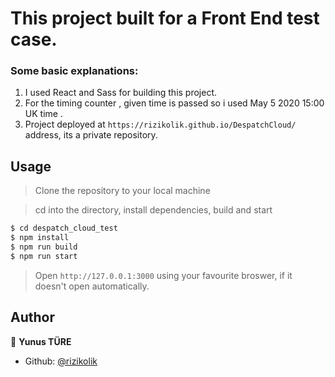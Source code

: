 # This project built for a  Front End test case.

### Some basic explanations:

1. I used React and Sass for building this project.
2. For the timing counter , given time is passed so i used May 5 2020 15:00 UK time .
3. Project deployed at `https://rizikolik.github.io/DespatchCloud/` address, its a private repository.

## Usage

> Clone the repository to your local machine

> cd into the directory, install dependencies, build and start

```sh
$ cd despatch_cloud_test
$ npm install
$ npm run build
$ npm run start
```

> Open `http://127.0.0.1:3000` using your favourite broswer, if it doesn't open automatically.

## Author

👤 **Yunus TÜRE**

- Github: [@rizikolik](https://github.com/rizikolik)
